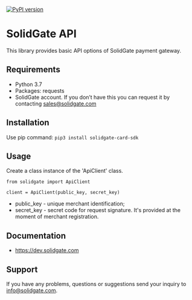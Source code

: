 [![PyPI version](https://badge.fury.io/py/solidgate-card-sdk.svg)](https://badge.fury.io/py/solidgate-card-sdk)

# SolidGate API
This library provides basic API options of SolidGate payment gateway.

## Requirements

- Python 3.7
- Packages: requests
- SolidGate account. If you don’t have this you can request it by contacting sales@solidgate.com

## Installation

Use pip command: ```pip3 install solidgate-card-sdk```

## Usage

Create a class instance of the 'ApiClient' class.
```
from solidgate import ApiClient

client = ApiClient(public_key, secret_key)
```
- public_key - unique merchant identification;
- secret_key - secret code for request signature. It's provided at the moment of merchant registration.

## Documentation
* https://dev.solidgate.com

## Support
If you have any problems, questions or suggestions send your inquiry to info@solidgate.com.
